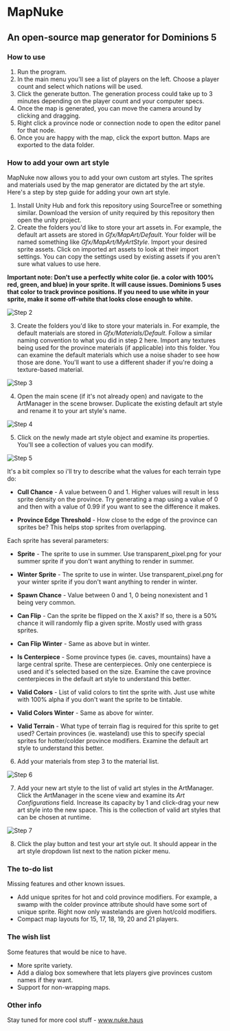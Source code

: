 # MapNuke
## An open-source map generator for Dominions 5

### How to use

1. Run the program.
2. In the main menu you'll see a list of players on the left. Choose a player count and select which nations will be used.
3. Click the generate button. The generation process could take up to 3 minutes depending on the player count and your computer specs.
4. Once the map is generated, you can move the camera around by clicking and dragging.
5. Right click a province node or connection node to open the editor panel for that node.
6. Once you are happy with the map, click the export button. Maps are exported to the data folder.

### How to add your own art style

MapNuke now allows you to add your own custom art styles. The sprites and materials used by the map generator are dictated by the art style. Here's a step by step guide for adding your own art style.

1. Install Unity Hub and fork this repository using SourceTree or something similar. Download the version of unity required by this repository then open the unity project.
2. Create the folders you'd like to store your art assets in. For example, the default art assets are stored in _Gfx/MapArt/Default_. Your folder will be named something like _Gfx/MapArt/MyArtStyle_. Import your desired sprite assets. Click on imported art assets to look at their import settings. You can copy the settings used by existing assets if you aren't sure what values to use here.

__Important note: Don't use a perfectly white color (ie. a color with 100% red, green, and blue) in your sprite. It will cause issues. Dominions 5 uses that color to track province positions. If you need to use white in your sprite, make it some off-white that looks close enough to white.__

![Step 2](https://cdn.discordapp.com/attachments/404681432238391307/767117175877402654/d2.png)

3. Create the folders you'd like to store your materials in. For example, the default materials are stored in _Gfx/Materials/Default_. Follow a similar naming convention to what you did in step 2 here. Import any textures being used for the province materials (if applicable) into this folder. You can examine the default materials which use a noise shader to see how those are done. You'll want to use a different shader if you're doing a texture-based material.

![Step 3](https://cdn.discordapp.com/attachments/404681432238391307/767117179451342928/d5.png)

4. Open the main scene (if it's not already open) and navigate to the ArtManager in the scene browser. Duplicate the existing default art style and rename it to your art style's name.

![Step 4](https://cdn.discordapp.com/attachments/404681432238391307/767117174317514803/d1.png)

5. Click on the newly made art style object and examine its properties. You'll see a collection of values you can modify.

![Step 5](https://cdn.discordapp.com/attachments/404681432238391307/767117176833441813/d3.png)

It's a bit complex so i'll try to describe what the values for each terrain type do:

* __Cull Chance__ - A value between 0 and 1. Higher values will result in less sprite density on the province. Try generating a map using a value of 0 and then with a value of 0.99 if you want to see the difference it makes.

* __Province Edge Threshold__ - How close to the edge of the province can sprites be? This helps stop sprites from overlapping. 

Each sprite has several parameters:

* __Sprite__ - The sprite to use in summer. Use transparent_pixel.png for your summer sprite if you don't want anything to render in summer.

* __Winter Sprite__ - The sprite to use in winter. Use transparent_pixel.png for your winter sprite if you don't want anything to render in winter.

* __Spawn Chance__ - Value between 0 and 1, 0 being nonexistent and 1 being very common.

* __Can Flip__ - Can the sprite be flipped on the X axis? If so, there is a 50% chance it will randomly flip a given sprite. Mostly used with grass sprites.

* __Can Flip Winter__ - Same as above but in winter.

* __Is Centerpiece__ - Some province types (ie. caves, mountains) have a large central sprite. These are centerpieces. Only one centerpiece is used and it's selected based on the size. Examine the cave province centerpieces in the default art style to understand this better.

* __Valid Colors__ - List of valid colors to tint the sprite with. Just use white with 100% alpha if you don't want the sprite to be tintable.

* __Valid Colors Winter__ - Same as above for winter.

* __Valid Terrain__ - What type of terrain flag is required for this sprite to get used? Certain provinces (ie. wasteland) use this to specify special sprites for hotter/colder province modifiers. Examine the default art style to understand this better.

6. Add your materials from step 3 to the material list.

![Step 6](https://cdn.discordapp.com/attachments/404681432238391307/767117177982550056/d4.png)

7. Add your new art style to the list of valid art styles in the ArtManager. Click the ArtManager in the scene view and examine its _Art Configurations_ field. Increase its capacity by 1 and click-drag your new art style into the new space. This is the collection of valid art styles that can be chosen at runtime.

![Step 7](https://cdn.discordapp.com/attachments/404681432238391307/767117180805709824/d6.png)

8. Click the play button and test your art style out. It should appear in the art style dropdown list next to the nation picker menu.

### The to-do list

Missing features and other known issues.

- Add unique sprites for hot and cold province modifiers. For example, a swamp with the colder province attribute should have some sort of unique sprite. Right now only wastelands are given hot/cold modifiers.
- Compact map layouts for 15, 17, 18, 19, 20 and 21 players.

### The wish list

Some features that would be nice to have.

- More sprite variety.
- Add a dialog box somewhere that lets players give provinces custom names if they want.
- Support for non-wrapping maps.

### Other info

Stay tuned for more cool stuff - www.nuke.haus
